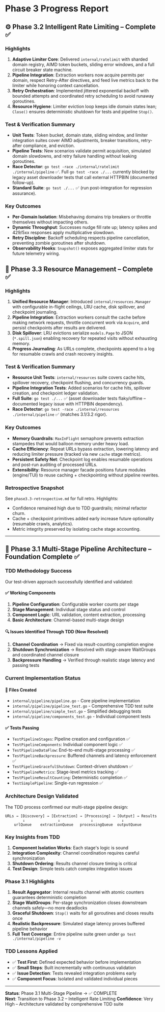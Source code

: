 # Phase 3 Progress Report

## ⚙️ Phase 3.2 Intelligent Rate Limiting – Complete ✅

### Highlights

1. **Adaptive Limiter Core**: Delivered `internal/ratelimit` with sharded domain registry, AIMD token buckets, sliding error windows, and a full circuit breaker state machine.
2. **Pipeline Integration**: Extraction workers now acquire permits per domain, respect Retry-After directives, and feed live metrics back to the limiter while honoring context cancellation.
3. **Retry Orchestration**: Implemented jittered exponential backoff with bounded attempts and coordinated retry scheduling to avoid runaway goroutines.
4. **Resource Hygiene**: Limiter eviction loop keeps idle domain states lean; `Close()` ensures deterministic shutdown for tests and pipeline `Stop()`.

### Test & Verification Summary

- **Unit Tests**: Token bucket, domain state, sliding window, and limiter integration suites cover AIMD adjustments, breaker transitions, retry-after compliance, and eviction.
- **Pipeline Tests**: New scenarios validate permit acquisition, simulated domain slowdowns, and retry failure handling without leaking goroutines.
- **Race Detector**: `go test -race ./internal/ratelimit ./internal/pipeline` ✅. Full `go test -race ./...` currently blocked by legacy asset downloader tests that call external HTTPBIN (documented follow-up).
- **Standard Suite**: `go test ./...` ✅ (run post-integration for regression assurance).

### Key Outcomes

- **Per-Domain Isolation**: Misbehaving domains trip breakers or throttle themselves without impacting others.
- **Dynamic Throughput**: Successes nudge fill rate up; latency spikes and 429/5xx responses apply multiplicative slowdown.
- **Retry Discipline**: Backoff scheduling respects pipeline cancellation, preventing zombie goroutines after shutdown.
- **Observability Hooks**: `Snapshot()` exposes aggregated limiter stats for future telemetry wiring.

## 🧠 Phase 3.3 Resource Management – Complete ✅

### Highlights

1. **Unified Resource Manager**: Introduced `internal/resources.Manager` with configurable in-flight ceilings, LRU cache, disk spillover, and checkpoint journaling.
2. **Pipeline Integration**: Extraction workers consult the cache before making network requests, throttle concurrent work via `Acquire`, and persist checkpoints after results are delivered.
3. **Disk Spillover**: LRU evictions serialize `models.Page` to JSON (`*.spill.json`) enabling recovery for repeated visits without exhausting memory.
4. **Progress Journaling**: As URLs complete, checkpoints append to a log for resumable crawls and crash recovery insights.

### Test & Verification Summary

- **Resource Unit Tests**: `internal/resources` suite covers cache hits, spillover recovery, checkpoint flushing, and concurrency guards.
- **Pipeline Integration Tests**: Added scenarios for cache hits, spillover creation, and checkpoint ledger validation.
- **Full Suite**: `go test ./...` ✅ (asset downloader tests flaky/offline – documented legacy issue with HTTPBIN dependency).
- **Race Detector**: `go test -race ./internal/resources ./internal/pipeline` ✅ (matches 3.1/3.2 rigor).

### Key Outcomes

- **Memory Guardrails**: `MaxInFlight` semaphore prevents extraction stampedes that would balloon memory under heavy load.
- **Cache Efficiency**: Repeat URLs bypass extraction, lowering latency and reducing limiter pressure (tracked via new `cache` stage metrics).
- **Persistent Safety Net**: Checkpoint log enables resumable operations and post-run auditing of processed URLs.
- **Extensibility**: Resource manager facade positions future modules (engine/TUI) to reuse caching + checkpointing without pipeline rewrites.

### Retrospective Snapshot
See `phase3.3-retrospective.md` for full retro. Highlights:
- Confidence remained high due to TDD guardrails; minimal refactor churn.
- Cache + checkpoint primitives added early increase future optionality (resumable crawls, analytics).
- Metric integrity preserved by isolating cache stage accounting.

---

## 🎯 Phase 3.1 Multi-Stage Pipeline Architecture – Foundation Complete ✅

### TDD Methodology Success

Our test-driven approach successfully identified and validated:

#### ✅ Working Components

1. **Pipeline Configuration**: Configurable worker counts per stage
2. **Stage Management**: Individual stage status and control
3. **Component Logic**: URL validation, content extraction, processing
4. **Basic Architecture**: Channel-based multi-stage design

#### 🔍 Issues Identified Through TDD (Now Resolved)

1. **Channel Coordination** → Fixed via result-counting completion engine
2. **Shutdown Synchronization** → Resolved with stage-aware WaitGroups and coordinated channel closure
3. **Backpressure Handling** → Verified through realistic stage latency and passing tests

### Current Implementation Status

#### 📁 Files Created

- `internal/pipeline/pipeline.go` - Core pipeline implementation
- `internal/pipeline/pipeline_test.go` - Comprehensive TDD test suite
- `internal/pipeline/simple_test.go` - Simplified debugging tests
- `internal/pipeline/components_test.go` - Individual component tests

#### ✅ Tests Passing

- `TestPipelineStages`: Pipeline creation and configuration ✅
- `TestPipelineComponents`: Individual component logic ✅
- `TestPipelineDataFlow`: End-to-end multi-stage processing ✅
- `TestPipelineBackpressure`: Buffered channels and latency enforcement ✅
- `TestPipelineGracefulShutdown`: Context-driven shutdown ✅
- `TestPipelineMetrics`: Stage-level metrics tracking ✅
- `TestPipelineResultCounting`: Deterministic completion ✅
- `TestSimplePipeline`: Single-run regression ✅

### Architecture Design Validated

The TDD process confirmed our multi-stage pipeline design:

```
URLs → [Discovery] → [Extraction] → [Processing] → [Output] → Results
        ↓               ↓              ↓             ↓
    urlQueue    extractionQueue   processingQueue  outputQueue
```

### Key Insights from TDD

1. **Component Isolation Works**: Each stage's logic is sound
2. **Integration Complexity**: Channel coordination requires careful synchronization
3. **Shutdown Ordering**: Results channel closure timing is critical
4. **Test Design**: Simple tests catch complex integration issues

### Phase 3.1 Highlights

1. **Result Aggregator**: Internal results channel with atomic counters guarantees deterministic completion
2. **Stage WaitGroups**: Per-stage synchronization closes downstream channels safely—no more deadlocks
3. **Graceful Shutdown**: `Stop()` waits for all goroutines and closes results once
4. **Realistic Backpressure**: Simulated stage latency proves buffered pipeline behavior
5. **Full Test Coverage**: Entire pipeline suite green under `go test ./internal/pipeline -v`

### TDD Lessons Applied

- ✅ **Test First**: Defined expected behavior before implementation
- ✅ **Small Steps**: Built incrementally with continuous validation
- ✅ **Issue Detection**: Tests revealed integration problems early
- ✅ **Component Focus**: Isolated and validated individual pieces

---

**Status**: Phase 3.1 Multi-Stage Pipeline → ✅ COMPLETE  
**Next**: Transition to Phase 3.2 – Intelligent Rate Limiting
**Confidence**: Very High – Architecture validated by comprehensive TDD suite
